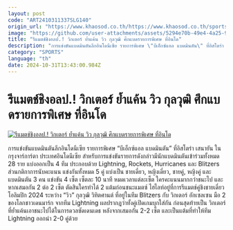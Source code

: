 ```yaml
---
layout: post
code: "ART2410311337SLG140"
origin_url: "https://www.khaosod.co.th/https://www.khaosod.co.th/sports/news_9485212"
image: "https://github.com/user-attachments/assets/5294e70b-49e4-4a25-9e8a-e1d89848212d"
title: "รีแมตช์ชิงอลป.! วิกเตอร์ ย้ำแค้น วิว กุลวุฒิ ศึกแบดรายการพิเศษ ที่อินโด"
description: "การแข่งขันแบดมินตันลีกอินโดนีเซีย รายการพิเศษ \"บีเอ็กซ์แอล แบดมินตัน\" ที่อิสโตร่า เสนายัน ในกรุงจาร์การ์ตา ประเทศอินโดนีเซีย"
category: "SPORTS"
language: "th"
date: 2024-10-31T13:43:00.984Z
---
```


# รีแมตช์ชิงอลป.! วิกเตอร์ ย้ำแค้น วิว กุลวุฒิ ศึกแบดรายการพิเศษ ที่อินโด

[![รีแมตช์ชิงอลป.! วิกเตอร์ ย้ำแค้น วิว กุลวุฒิ ศึกแบดรายการพิเศษ ที่อินโด](https://www.khaosod.co.th/wpapp/uploads/2024/10/View-3.jpg "รีแมตช์ชิงอลป.! วิกเตอร์ ย้ำแค้น วิว กุลวุฒิ ศึกแบดรายการพิเศษ ที่อินโด")](https://www.khaosod.co.th/wpapp/uploads/2024/10/View-3.jpg)

การแข่งขันแบดมินตันลีกอินโดนีเซีย รายการพิเศษ “บีเอ็กซ์แอล แบดมินตัน” ที่อิสโตร่า เสนายัน ในกรุงจาร์การ์ตา ประเทศอินโดนีเซีย
สำหรับการแข่งขันรายการดังกล่าวมีนักแบดมินตันเข้าร่วมทั้งหมด 28 ราย แบ่งออกเป็น 4 ทีม ประกอบด้วย Lightning, Rockets, Hurricanes และ Blitzers
ส่วนกติกาการนับคะแนน แข่งกันทั้งหมด 5 คู่ แบ่งเป็น ชายเดี่ยว, หญิงเดี่ยว, ชายคู่, หญิงคู่ และ แบดมินตัน 3 คน แข่งขัน 4 เซ็ต เซ็ตละ 10 นาที หมดเวลาแต่ละเซ็ต ใครคะแนนมากกว่าชนะไป และหากเสมอกัน 2 ต่อ 2 เซ็ต ตัดสินใครทำได้ 2 แต้มก่อนชนะแมตซ์
ไฮไลท์อยู่ที่การรีแมตช์คู่ชิงชายเดี่ยว โอลิมปิก 2024 ระหว่าง “วิว” กุลวุฒิ วิทิตศานต์ ที่อยู่ในทีม Blitzers กับ วิกเตอร์ อักเซลเซน มือ 2 ของโลกชาวเดนมาร์ก จากทีม Lightning
ผลปรากฎว่าทั้งคู่เปิดเกมบุกใส่กัน ก่อนสุดท้ายเป็น วิกเตอร์ ที่ย้ำแค้นเอาชนะไปได้ในการดวลซัดเดนเดธ หลังจากเสมอกัน 2-2 เซ็ต และเป็นแต้มที่ทำให้ทีม Lightning ออกนำ 2-0 คู่ด้วย